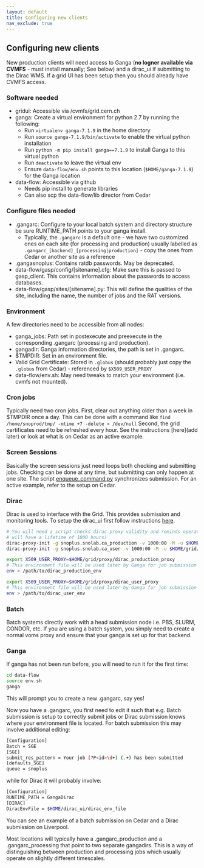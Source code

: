 ```yaml
---
layout: default
title: Configuring new clients
nav_exclude: true
---
```


## Configuring new clients

New production clients will need access to Ganga (**no logner available via CVMFS** - must install manually; See below) and a dirac_ui if submitting to the Dirac WMS. If a grid UI has been setup then you should already have CVMFS access.

### Software needed
* gridui: Accessible via /cvmfs/grid.cern.ch
* ganga: Create a virtual environment for python 2.7 by running the following:
  * Run `virtualenv ganga-7.1.9` in the home directory
  * Run `source ganga-7.1.9/bin/activate` to enable the virtual python installation
  * Run `python -m pip install ganga==7.1.9` to install Ganga to this virtual python
  * Run `deactivate` to leave the virtual env
  * Ensure `data-flow/env.sh` points to this location (`$HOME/ganga-7.1.9`) for the Ganga location
* data-flow: Accessible via github
  * Needs pip install to generate libraries
  * Can also scp the data-flow/lib director from Cedar

### Configure files needed
* .gangarc: Configure to your local batch system and directory structure be sure RUNTIME_PATH points to your ganga install.
  * Typically, the `.gangarc` is a default one - we have two customized ones on each site (for processing and production) usually labelled as `.gangarc_[backend]_[processing|production]` - copy the ones from Cedar or another site as a reference
* .gangasnoplus: Contains ratdb passwords. May be deprecated.
* data-flow/gasp/config/[sitename].cfg: Make sure this is passed to gasp_client. This contains information about the passwords to access databases.
* data-flow/gasp/sites/[sitename].py: This will define the qualities of the site, including the name, the number of jobs and the RAT versions.

### Environment
A few directories need to be accessible from all nodes:
* ganga_jobs: Path set in postexecute and preexecute in the corresponding .gangarc (processing and production).
* gangadir: Ganga information directories, the path is set in .gangarc.
* $TMPDIR: Set in an environment file.
* Valid Grid Certificate: Stored in `.globus` (should probably just copy the `.globus` from Cedar) - referenced by `$X509_USER_PROXY`
* data-flow/env.sh: May need tweaks to match your environment (i.e. cvmfs not mounted).

### Cron jobs
Typically need two cron jobs. First, clear out anything older than a week in $TMPDIR once a day. This can be done with a command like `find /home/snoprod/tmp/ -mtime +7 -delete > /dev/null` Second, the grid certificates need to be refreshed every hour. See the instructions [here](add later) or look at what is on Cedar as an active example.

### Screen Sessions
Basically the screen sessions just need loops both checking and submitting jobs. Checking can be done at any time, but submitting can only happen at one site. The script [enqueue_command.py](./enqueue_command_py.md) synchronizes submission. For an active example, refer to the setup on Cedar.

### Dirac
Dirac is used to interface with the Grid. This provides submission and monitoring tools. To setup the dirac_ui first follow instructions [here](https://www.gridpp.ac.uk/wiki/Quick_Guide_to_Dirac).
```bash
# You will need a script checks dirac proxy validity and reminds operators to renew proxies (the one here
# will have a lifetime of 1000 hours)
dirac-proxy-init -g snoplus.snolab.ca_production -v 1000:00 -M -u $HOME/grid/proxy/dirac_production_proxy
dirac-proxy-init -g snoplus.snolab.ca_user -v 1000:00 -M -u $HOME/grid/proxy/dirac_user_proxy

export X509_USER_PROXY=$HOME/grid/proxy/dirac_production_proxy
# This environment file will be used later by Ganga for job submission
env > /path/to/dirac_production_env

export X509_USER_PROXY=$HOME/grid/proxy/dirac_user_proxy
# This environment file will be used later by Ganga for job submission
env > /path/to/dirac_user_env
```

### Batch
Batch systems directly work with a head submission node i.e. PBS, SLURM, CONDOR, etc. If you are using a batch system, you simply need to create a normal voms proxy and ensure that your ganga is set up for that backend.

### Ganga
If ganga has not been run before, you will need to run it for the first time:
```bash
cd data-flow
source env.sh
ganga
```
This will prompt you to create a new .gangarc, say yes!

Now you have a .gangarc, you first need to edit it such that e.g. Batch submission is setup to correctly submit jobs or Dirac submission knows where your environment file is located. For batch submission this may involve additional editing:
```bash
[Configuration]
Batch = SGE
[SGE]
submit_res_pattern = Your job (?P<id>\d+) (.+) has been submitted
[defaults_SGE]
queue = snoplus
```
while for Dirac it will probably involve:
```bash
[Configuration]
RUNTIME_PATH = GangaDirac
[DIRAC]
DiracEnvFile = $HOME/dirac_ui/dirac_env_file
```
You can see an example of a batch submission on Cedar and a Dirac submission on Liverpool.

Most locations will typically have a .gangarc_production and a .gangarc_processing that point to two separate gangadirs. This is a way of distinguishing between production and processing jobs which usually operate on slightly different timescales.
